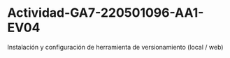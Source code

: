# Actividad-GA7-220501096-AA1-EV04
Instalación y configuración de herramienta de versionamiento (local / web)
